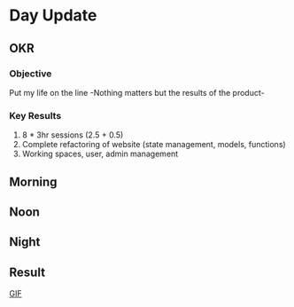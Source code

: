 # Day Update

## OKR

### Objective

Put my life on the line -Nothing matters but the results of the product-

### Key Results

1. 8 \* 3hr sessions (2.5 + 0.5)
2. Complete refactoring of website (state management, models, functions)
3. Working spaces, user, admin management

## Morning

## Noon

## Night

## Result

[GIF]()
